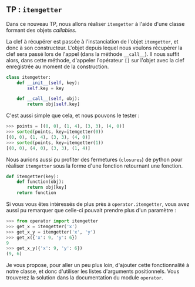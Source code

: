 ## TP : `itemgetter`

Dans ce nouveau TP, nous allons réaliser `itemgetter` à l'aide d'une classe formant des objets *callables*.

La clef à récupérer est passée à l'instanciation de l'objet `itemgetter`, et donc à son constructeur.
L'objet depuis lequel nous voulons récupérer la clef sera passé lors de l'appel (dans la méthode `__call__`).
Il nous suffit alors, dans cette méthode, d'appeler l'opérateur `[]` sur l'objet avec la clef enregistrée au moment de la construction.

```python
class itemgetter:
    def __init__(self, key):
        self.key = key

    def __call__(self, obj):
        return obj[self.key]
```

C'est aussi simple que cela, et nous pouvons le tester :

```python
>>> points = [(0, 0), (1, 4), (3, 3), (4, 0)]
>>> sorted(points, key=itemgetter(0))
[(0, 0), (1, 4), (3, 3), (4, 0)]
>>> sorted(points, key=itemgetter(1))
[(0, 0), (4, 0), (3, 3), (1, 4)]
```

Nous aurions aussi pu profiter des fermetures (`closures`) de python pour réaliser `itemgetter` sous la forme d'une fonction retournant une fonction.

```python
def itemgetter(key):
    def function(obj):
        return obj[key]
    return function
```

Si vous vous êtes intéressés de plus près à `operator.itemgetter`, vous avez aussi pu remarquer que celle-ci pouvait prendre plus d'un paramètre :

```python
>>> from operator import itemgetter
>>> get_x = itemgetter('x')
>>> get_x_y = itemgetter('x', 'y')
>>> get_x({'x': 9, 'y': 6})
9
>>> get_x_y({'x': 9, 'y': 6})
(9, 6)
```

Je vous propose, pour aller un peu plus loin, d'ajouter cette fonctionnalité à notre classe, et donc d'utiliser les listes d'arguments positionnels. Vous trouverez la solution dans la documentation du module `operator`.
